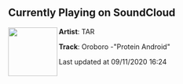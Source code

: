 ## Currently Playing on SoundCloud

[<img align="left" width="100" src="https://i1.sndcdn.com/artworks-jZ89Z7igjbED65Ee-FrypKA-t50x50.jpg">](https://soundcloud.com/wearetar/oroboro-protein-android)

**Artist**: TAR 

**Track**: Oroboro -"Protein Android"

Last updated at 09/11/2020 16:24
